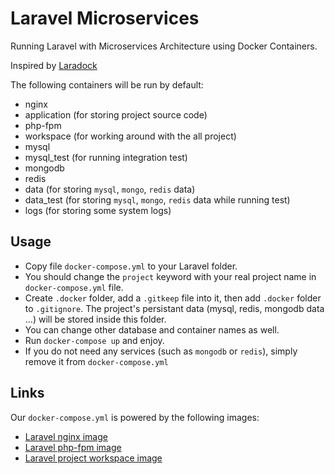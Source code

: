 # Laravel Microservices

Running Laravel with Microservices Architecture using Docker Containers.

Inspired by [Laradock](https://github.com/LaraDock/laradock)

The following containers will be run by default:
- nginx
- application (for storing project source code)
- php-fpm
- workspace (for working around with the all project)
- mysql
- mysql_test (for running integration test)
- mongodb
- redis
- data (for storing `mysql`, `mongo`, `redis` data)
- data_test (for storing `mysql`, `mongo`, `redis` data while running test)
- logs (for storing some system logs)

## Usage
- Copy file `docker-compose.yml` to your Laravel folder.
- You should change the `project` keyword with your real project name in `docker-compose.yml` file.
- Create `.docker` folder, add a `.gitkeep` file into it, then add `.docker` folder to `.gitignore`. The project's persistant data (mysql, redis, mongodb data ...) will be stored inside this folder.
- You can change other database and container names as well.
- Run `docker-compose up` and enjoy.
- If you do not need any services (such as `mongodb` or `redis`), simply remove it from `docker-compose.yml`

## Links
Our `docker-compose.yml` is powered by the following images:
- [Laravel nginx image](https://github.com/FramgiaDockerTeam/laravel-nginx)
- [Laravel php-fpm image](https://github.com/FramgiaDockerTeam/laravel-php-fpm)
- [Laravel project workspace image](https://github.com/FramgiaDockerTeam/laravel-workspace)
